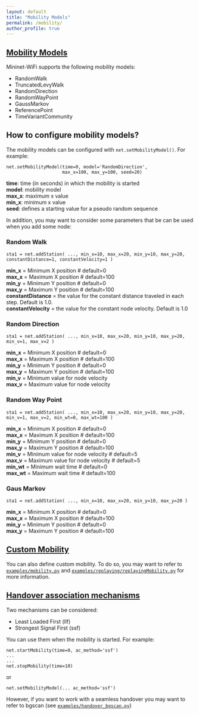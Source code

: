 ```yaml
---
layout: default
title: "Mobility Models"
permalink: /mobility/
author_profile: true
---
```



<a id="mobility-models"></a>
## [Mobility Models](#mobility-models)

Mininet-WiFi supports the following mobility models: 
- RandomWalk
- TruncatedLevyWalk
- RandomDirection
- RandomWayPoint
- GaussMarkov
- ReferencePoint 
- TimeVariantCommunity

## How to configure mobility models?
The mobility models can be configured with `net.setMobilityModel()`. For example: 

```
net.setMobilityModel(time=0, model='RandomDirection',
                     max_x=100, max_y=100, seed=20)
```

**time**: time (in seconds) in which the mobility is started       
**model**: mobility model    
**max_x**: maximum x value    
**min_x**: minimum x value   
**seed**: defines a starting value for a pseudo random sequence


In addition, you may want to consider some parameters that be can be used when you add some node:

### Random Walk
```
sta1 = net.addStation( ..., min_x=10, max_x=20, min_y=10, max_y=20, constantDistance=1, constantVelocity=1 )
```
**min_x** = Minimum X position # default=0  
**max_x** = Maximum X position # default=100  
**min_y** = Minimum Y position # default=0  
**max_y** = Maximum Y position # default=100  
**constantDistance** = the value for the constant distance traveled in each step. Default is 1.0.  
**constantVelocity** = the value for the constant node velocity. Default is 1.0  


### Random Direction

```
sta1 = net.addStation( ..., min_x=10, max_x=20, min_y=10, max_y=20, min_v=1, max_v=2 )
```

**min_x** = Minimum X position # default=0  
**max_x** = Maximum X position # default=100  
**min_y** = Minimum Y position # default=0  
**max_y** = Maximum Y position # default=100  
**min_v** = Minimum value for node velocity  
**max_v** = Maximum value for node velocity  


### Random Way Point
```
sta1 = net.addStation( ..., min_x=10, max_x=20, min_y=10, max_y=20, min_v=1, max_v=2, min_wt=0, max_wt=100 )
```
**min_x** = Minimum X position # default=0  
**max_x** = Maximum X position # default=100  
**min_y** = Minimum Y position # default=0  
**max_y** = Maximum Y position # default=100  
**min_v** = Minimum value for node velocity # default=5  
**max_v** = Maximum value for node velocity # default=5  
**min_wt** = Minimum wait time # default=0  
**max_wt** = Maximum wait time # default=100  

### Gaus Markov

```
sta1 = net.addStation( ..., min_x=10, max_x=20, min_y=10, max_y=20 )
```

**min_x** = Minimum X position # default=0  
**max_x** = Maximum X position # default=100  
**min_y** = Minimum Y position # default=0  
**max_y** = Maximum Y position # default=100  


<a id="custom-mobility"></a>
## [Custom Mobility](#custom-mobility)

You can also define custom mobility. To do so, you may want to refer to [`examples/mobility.py`](https://github.com/intrig-unicamp/mininet-wifi/blob/master/examples/mobility.py) and [`examples/replaying/replayingMobility.py`](https://github.com/intrig-unicamp/mininet-wifi/blob/master/examples/replaying/replayingMobility.py) for more information.


<a id="handover-association-mechanisms"></a>
## [Handover association mechanisms](#handover-association-mechanisms)

Two mechanisms can be considered:  
- Least Loaded First (llf)
- Strongest Signal First (ssf)

You can use them when the mobility is started. For example:

```
net.startMobility(time=0, ac_method='ssf')
...
...
net.stopMobility(time=10)
```

or

```
net.setMobilityModel(... ac_method='ssf')
```

However, if you want to work with a seamless handover you may want to refer to bgscan (see [`examples/handover_bgscan.py`](https://github.com/intrig-unicamp/mininet-wifi/blob/master/examples/handover_bgscan.py))

